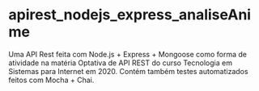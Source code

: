 # apirest_nodejs_express_analiseAnime

Uma API Rest feita com Node.js + Express + Mongoose como forma de atividade na matéria Optativa de API REST do curso Tecnologia em Sistemas para Internet em 2020.
Contém também testes automatizados feitos com Mocha + Chai.
